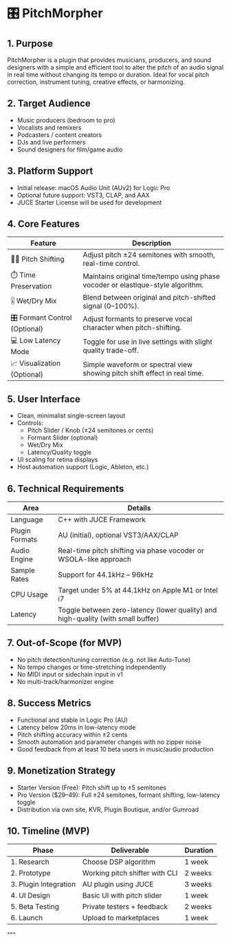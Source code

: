 # 🎛️ PitchMorpher

## 1. Purpose

PitchMorpher is a plugin that provides musicians, producers, and sound designers with a simple and efficient tool to alter the pitch of an audio signal in real time without changing its tempo or duration. Ideal for vocal pitch correction, instrument tuning, creative effects, or harmonizing.

## 2. Target Audience

- Music producers (bedroom to pro)
- Vocalists and remixers
- Podcasters / content creators
- DJs and live performers
- Sound designers for film/game audio

## 3. Platform Support

- Initial release: macOS Audio Unit (AUv2) for Logic Pro
- Optional future support: VST3, CLAP, and AAX
- JUCE Starter License will be used for development

## 4. Core Features

| Feature | Description |
|--------|-------------|
| 🔼🔽 Pitch Shifting | Adjust pitch ±24 semitones with smooth, real-time control. |
| ⏱️ Time Preservation | Maintains original time/tempo using phase vocoder or elastique-style algorithm. |
| 🎚️ Wet/Dry Mix | Blend between original and pitch-shifted signal (0–100%). |
| 🎛️ Formant Control (Optional) | Adjust formants to preserve vocal character when pitch-shifting. |
| 💻 Low Latency Mode | Toggle for use in live settings with slight quality trade-off. |
| 📈 Visualization (Optional) | Simple waveform or spectral view showing pitch shift effect in real time. |

## 5. User Interface

- Clean, minimalist single-screen layout
- Controls:
  - Pitch Slider / Knob (±24 semitones or cents)
  - Formant Slider (optional)
  - Wet/Dry Mix
  - Latency/Quality toggle
- UI scaling for retina displays
- Host automation support (Logic, Ableton, etc.)

## 6. Technical Requirements

| Area | Details |
|------|---------|
| Language | C++ with JUCE Framework |
| Plugin Formats | AU (initial), optional VST3/AAX/CLAP |
| Audio Engine | Real-time pitch shifting via phase vocoder or WSOLA-like approach |
| Sample Rates | Support for 44.1kHz – 96kHz |
| CPU Usage | Target under 5% at 44.1kHz on Apple M1 or Intel i7 |
| Latency | Toggle between zero-latency (lower quality) and high-quality (with small buffer) |

## 7. Out-of-Scope (for MVP)

- No pitch detection/tuning correction (e.g. not like Auto-Tune)
- No tempo changes or time-stretching independently
- No MIDI input or sidechain input in v1
- No multi-track/harmonizer engine

## 8. Success Metrics

- Functional and stable in Logic Pro (AU)
- Latency below 20ms in low-latency mode
- Pitch shifting accuracy within ±2 cents
- Smooth automation and parameter changes with no zipper noise
- Good feedback from at least 10 beta users in music/audio production

## 9. Monetization Strategy

- Starter Version (Free): Pitch shift up to ±5 semitones
- Pro Version ($29–49): Full ±24 semitones, formant shifting, low-latency toggle
- Distribution via own site, KVR, Plugin Boutique, and/or Gumroad

## 10. Timeline (MVP)

| Phase | Deliverable | Duration |
|-------|-------------|----------|
| 1. Research | Choose DSP algorithm | 1 week |
| 2. Prototype | Working pitch shifter with CLI | 2 weeks |
| 3. Plugin Integration | AU plugin using JUCE | 3 weeks |
| 4. UI Design | Basic UI with pitch slider | 1 week |
| 5. Beta Testing | Private testers + feedback | 2 weeks |
| 6. Launch | Upload to marketplaces | 1 week |
"""
